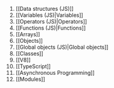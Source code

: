 1. [[Data structures (JS)]] 
2. [[Variables (JS)|Variables]]
3. [[Operators (JS)|Operators]]
4. [[Functions (JS)|Functions]]
5. [[Arrays]]
6. [[Objects]]
7. [[Global objects (JS)|Global objects]]
8. [[Classes]]
9. [[V8]]
10. [[TypeScript]]
11. [[Asynchronous Programming]]
12. [[Modules]]